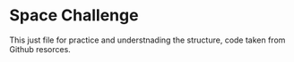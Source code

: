 # Space Challenge

This just file for practice and understnading the structure, code taken from Github resorces.
